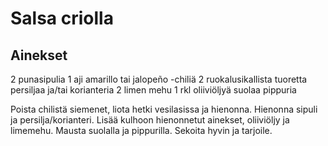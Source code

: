 # Salsa criolla

## Ainekset
2 punasipulia
1 aji amarillo tai jalopeño -chiliä
2 ruokalusikallista tuoretta persiljaa ja/tai korianteria
2 limen mehu
1 rkl oliiviöljyä
suolaa
pippuria

Poista chilistä siemenet, liota hetki vesilasissa ja hienonna.
Hienonna sipuli ja persilja/korianteri.
Lisää kulhoon hienonnetut ainekset, oliiviöljy ja limemehu.
Mausta suolalla ja pippurilla.
Sekoita hyvin ja tarjoile.